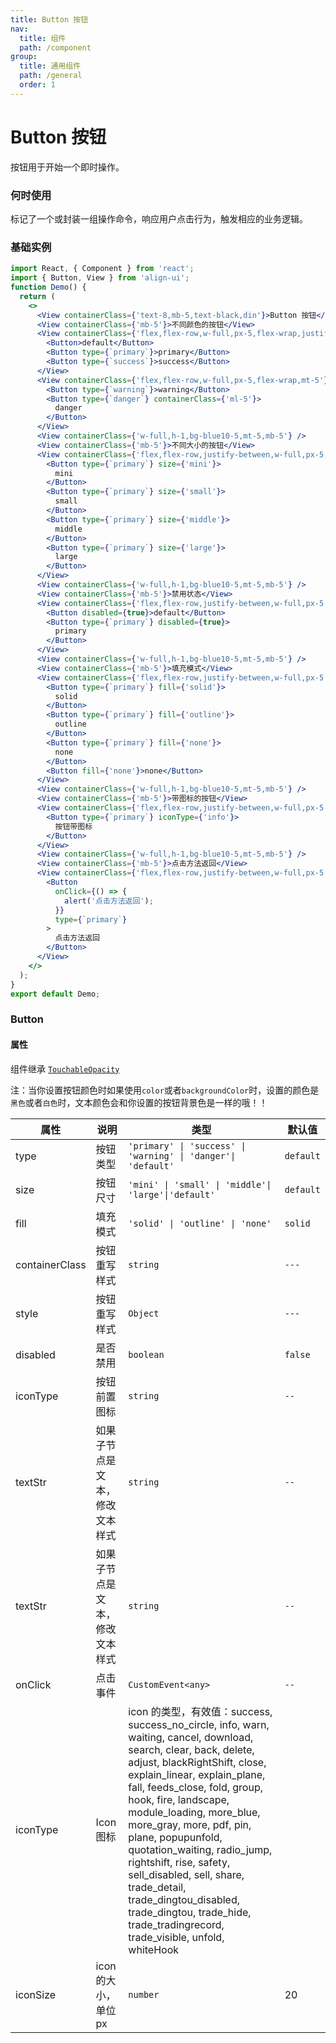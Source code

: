 ```yaml
---
title: Button 按钮
nav:
  title: 组件
  path: /component
group:
  title: 通用组件
  path: /general
  order: 1
---
```


# Button 按钮

按钮用于开始一个即时操作。

### 何时使用

标记了一个或封装一组操作命令，响应用户点击行为，触发相应的业务逻辑。

### 基础实例

```jsx mdx:preview&background=#bebebe29
import React, { Component } from 'react';
import { Button, View } from 'align-ui';
function Demo() {
  return (
    <>
      <View containerClass={'text-8,mb-5,text-black,din'}>Button 按钮</View>
      <View containerClass={'mb-5'}>不同颜色的按钮</View>
      <View containerClass={'flex,flex-row,w-full,px-5,flex-wrap,justify-between'}>
        <Button>default</Button>
        <Button type={`primary`}>primary</Button>
        <Button type={`success`}>success</Button>
      </View>
      <View containerClass={'flex,flex-row,w-full,px-5,flex-wrap,mt-5'}>
        <Button type={`warning`}>warning</Button>
        <Button type={`danger`} containerClass={'ml-5'}>
          danger
        </Button>
      </View>
      <View containerClass={'w-full,h-1,bg-blue10-5,mt-5,mb-5'} />
      <View containerClass={'mb-5'}>不同大小的按钮</View>
      <View containerClass={'flex,flex-row,justify-between,w-full,px-5,item-center'}>
        <Button type={`primary`} size={'mini'}>
          mini
        </Button>
        <Button type={`primary`} size={'small'}>
          small
        </Button>
        <Button type={`primary`} size={'middle'}>
          middle
        </Button>
        <Button type={`primary`} size={'large'}>
          large
        </Button>
      </View>
      <View containerClass={'w-full,h-1,bg-blue10-5,mt-5,mb-5'} />
      <View containerClass={'mb-5'}>禁用状态</View>
      <View containerClass={'flex,flex-row,justify-between,w-full,px-5'}>
        <Button disabled={true}>default</Button>
        <Button type={`primary`} disabled={true}>
          primary
        </Button>
      </View>
      <View containerClass={'w-full,h-1,bg-blue10-5,mt-5,mb-5'} />
      <View containerClass={'mb-5'}>填充模式</View>
      <View containerClass={'flex,flex-row,justify-between,w-full,px-5'}>
        <Button type={`primary`} fill={'solid'}>
          solid
        </Button>
        <Button type={`primary`} fill={'outline'}>
          outline
        </Button>
        <Button type={`primary`} fill={'none'}>
          none
        </Button>
        <Button fill={'none'}>none</Button>
      </View>
      <View containerClass={'w-full,h-1,bg-blue10-5,mt-5,mb-5'} />
      <View containerClass={'mb-5'}>带图标的按钮</View>
      <View containerClass={'flex,flex-row,justify-between,w-full,px-5'}>
        <Button type={`primary`} iconType={'info'}>
          按钮带图标
        </Button>
      </View>
      <View containerClass={'w-full,h-1,bg-blue10-5,mt-5,mb-5'} />
      <View containerClass={'mb-5'}>点击方法返回</View>
      <View containerClass={'flex,flex-row,justify-between,w-full,px-5'}>
        <Button
          onClick={() => {
            alert('点击方法返回');
          }}
          type={`primary`}
        >
          点击方法返回
        </Button>
      </View>
    </>
  );
}
export default Demo;
```

### Button

#### 属性

组件继承 [`TouchableOpacity`](https://facebook.github.io/react-native/docs/touchableopacity#docsNav)

注：当你设置按钮颜色时如果使用`color`或者`backgroundColor`时，设置的颜色是`黑色`或者`白色`时，文本颜色会和你设置的按钮背景色是一样的哦！！

| 属性 | 说明 | 类型 | 默认值 |
| --- | --- | --- | --- |
| type | 按钮类型 | `'primary' \| 'success' \| 'warning' \| 'danger'\| 'default'` | `default` |
| size | 按钮尺寸 | `'mini' \| 'small' \| 'middle'\| 'large'\|'default'` | `default` |
| fill | 填充模式 | `'solid' \| 'outline' \| 'none' ` | `solid` |
| containerClass | 按钮重写样式 | `string` | `---` |
| style | 按钮重写样式 | `Object` | `---` |
| disabled | 是否禁用 | `boolean` | `false` |
| iconType | 按钮前置图标 | `string` | `--` |
| textStr | 如果子节点是文本，修改文本样式 | `string` | `--` |
| textStr | 如果子节点是文本，修改文本样式 | `string` | `--` |
| onClick | 点击事件 | `CustomEvent<any>` | `--` |
| iconType | Icon 图标 | icon 的类型，有效值：success, success_no_circle, info, warn, waiting, cancel, download, search, clear, back, delete, adjust, blackRightShift, close, explain_linear, explain_plane, fall, feeds_close, fold, group, hook, fire, landscape, module_loading, more_blue, more_gray, more, pdf, pin, plane, popupunfold, quotation_waiting, radio_jump, rightshift, rise, safety, sell_disabled, sell, share, trade_detail, trade_dingtou_disabled, trade_dingtou, trade_hide, trade_tradingrecord, trade_visible, unfold, whiteHook |
| iconSize | icon 的大小，单位 px | `number` | 20 |
